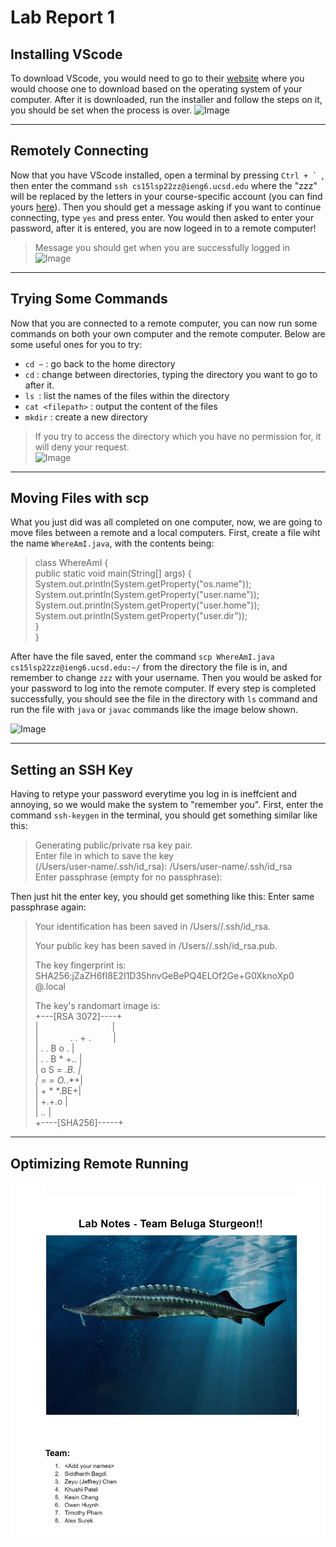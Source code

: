 # Lab Report 1
## Installing VScode
To download VScode, you would need to go to their [website](https://code.visualstudio.com/download) where you would choose one to download based on the operating system of your computer. After it is downloaded, run the installer and follow the steps on it, you should be set when the process is over.
![Image](Screenshot%2022-04-17%230823.png)
***
## Remotely Connecting
Now that you have VScode installed, open a terminal by pressing ``Ctrl + ` ``, then enter the command `ssh cs15lsp22zz@ieng6.ucsd.edu` where the "zzz" will be replaced by the letters in your course-specific account (you can find yours [here](https://sdacs.ucsd.edu/~icc/index.php)). Then you should get a message asking if you want to continue connecting, type `yes` and press enter. You would then asked to enter your password, after it is entered, you are now logeed in to a remote computer!
> Message you should get when you are successfully logged in </br>
> ![Image](Screenshot%2022-04-17%233143.png)
***
## Trying Some Commands
Now that you are connected to a remote computer, you can now run some commands on both your own computer and the remote computer. Below are some useful ones for you to try:
- `cd ~` : go back to the home directory
- `cd` : change between directories, typing the directory you want to go to after it.
- `ls `: list the names of the files within the directory
- `cat <filepath>` : output the content of the files
- `mkdir` : create a new directory
> If you try to access the directory which you have no permission for, it will deny your request. </br>
![Image](Screenshot%2022-04-18%221013.png)
***
## Moving Files with scp
What you just did was all completed on one computer, now, we are going to move files between a remote and a local computers.
First, create a file wiht the name `WhereAmI.java`, with the contents being: 
> class WhereAmI { </br>
>  public static void main(String[] args) {</br>
>    System.out.println(System.getProperty("os.name"));</br>
>    System.out.println(System.getProperty("user.name"));</br>
>    System.out.println(System.getProperty("user.home"));</br>
>    System.out.println(System.getProperty("user.dir"));</br> 
}</br>
> }

After have the file saved, enter the command `scp WhereAmI.java cs15lsp22zz@ieng6.ucsd.edu:~/` from the directory the file is in, and remember to change `zzz` with your username. Then you would be asked for your password to log into the remote computer. If every step is completed successfully, you should see the file in the directory with `ls` command and run the file with `java` or `javac` commands like the image below shown.

![Image](Screenshot%2022-04-18%222655.png)

***
## Setting an SSH Key
Having to retype your password everytime you log in is ineffcient and annoying, so we would make the system to "remember you".
First, enter the command `ssh-keygen` in the terminal, you should get something similar like this:
> Generating public/private rsa key pair.  
>Enter file in which to save the key   
> (/Users/user-name/.ssh/id_rsa): /Users/user-name/.ssh/id_rsa   
>Enter passphrase (empty for no passphrase): 

Then just hit the enter key, you should get something like this:
Enter same passphrase again: 
>Your identification has been saved in /Users/<user-name>/.ssh/id_rsa.   
>
>Your public key has been saved in /Users/<user-name>/.ssh/id_rsa.pub.
>
>The key fingerprint is:   
SHA256:jZaZH6fI8E2I1D35hnvGeBePQ4ELOf2Ge+G0XknoXp0 
 <user-name>@<system>.local  
>
>The key's randomart image is:  
+---[RSA 3072]----+   
|&nbsp;&nbsp;&nbsp;&nbsp;&nbsp;&nbsp;&nbsp;&nbsp;&nbsp;&nbsp;&nbsp;&nbsp;&nbsp;&nbsp;&nbsp;&nbsp;&nbsp;&nbsp;&nbsp;&nbsp;&nbsp;&nbsp;&nbsp;&nbsp;&nbsp;&nbsp;&nbsp;&nbsp;&nbsp;&nbsp;|   
|&nbsp;&nbsp;&nbsp;&nbsp;&nbsp;&nbsp;&nbsp;&nbsp;&nbsp;&nbsp;&nbsp;&nbsp;&nbsp;. . + .&nbsp;&nbsp;&nbsp;&nbsp;&nbsp;&nbsp;&nbsp;&nbsp;&nbsp;|   
|      . . B o .  |   
|     . . B * +.. |   
|      o S = *.B. |   
|       = = O.*.*+|   
|        + * *.BE+|   
|           +.+.o |   
|             ..  |   
+----[SHA256]-----+   


***
## Optimizing Remote Running

![Image](Screenshot%202022-04-08%20131534.png)